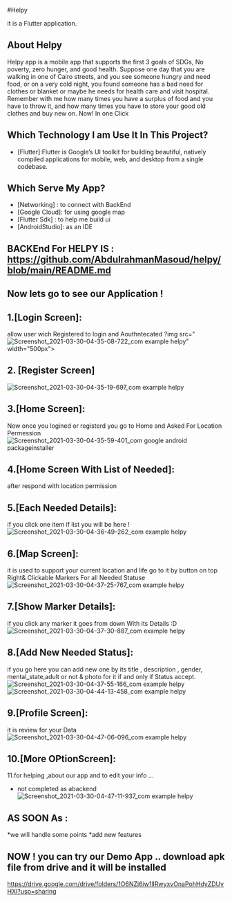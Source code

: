 #Helpy

 it is a Flutter application.

## About Helpy

Helpy app is a mobile app that supports the first 3 goals of SDGs, No poverty, zero hunger, and good health.
Suppose one day that you are walking in one of Cairo streets, and you see someone hungry and need food, or on a very cold night, you found someone has a bad need for clothes or blanket or maybe he needs for health care and visit hospital.
Remember with me how many times you have a surplus of food and you have to throw it, and how many times you have to store your good old clothes and buy new on.
Now! In one Click
## Which Technology I am Use It In This Project?
* [Flutter]:Flutter is Google’s UI toolkit for building beautiful, natively compiled applications for mobile, web, and desktop from a single codebase.

## Which Serve My App?
* [Networking] : to connect with BackEnd 
* [Google Cloud]: for using google map 
* [Flutter Sdk] : to help me build ui 
* [AndroidStudio]: as an IDE
## BACKEnd For HELPY IS : https://github.com/AbdulrahmanMasoud/helpy/blob/main/README.md
## Now lets go to see our Application !
## 1.[Login Screen]:
allow user wich Registered to login and Aouthntecated 
?img src="![Screenshot_2021-03-30-04-35-08-722_com example helpy](https://user-images.githubusercontent.com/55314273/112933106-781b4980-911f-11eb-9c3c-9df54628a168.jpg)" width="500px">
## 2. [Register Screen]
 ![Screenshot_2021-03-30-04-35-19-697_com example helpy](https://user-images.githubusercontent.com/55314273/112933198-aac54200-911f-11eb-9ddc-81e198df8a2e.jpg)
## 3.[Home Screen]:
Now once you logined or registerd you go to Home and Asked For Location Permession
![Screenshot_2021-03-30-04-35-59-401_com google android packageinstaller](https://user-images.githubusercontent.com/55314273/112934088-4c995e80-9121-11eb-9369-c908639ca6ab.jpg)
## 4.[Home Screen With List of Needed]: 
after respond with location permission
## 5.[Each Needed Details]:
if you click one item if list you will be here !
![Screenshot_2021-03-30-04-36-49-262_com example helpy](https://user-images.githubusercontent.com/55314273/112934428-0b557e80-9122-11eb-9ee9-148a5bda5846.jpg)
## 6.[Map Screen]:
it is used to support your current location and life go to it by button on top Right& Clickable Markers For all Needed Statuse
![Screenshot_2021-03-30-04-37-25-767_com example helpy](https://user-images.githubusercontent.com/55314273/112934602-72733300-9122-11eb-9ca8-a0b3ec6d3086.jpg)
## 7.[Show Marker Details]:
if you click any marker it goes from down With its Details :D
![Screenshot_2021-03-30-04-37-30-887_com example helpy](https://user-images.githubusercontent.com/55314273/112935001-2f658f80-9123-11eb-90c5-c0e35407b83e.jpg)
## 8.[Add New Needed Status]:
if you go here you can add new one by its title , description , gender, mental_state,adult or not & photo for it if and only if Status accept.
![Screenshot_2021-03-30-04-37-55-166_com example helpy](https://user-images.githubusercontent.com/55314273/112935386-f4179080-9123-11eb-84a0-bab6aa4aca88.jpg)
![Screenshot_2021-03-30-04-44-13-458_com example helpy](https://user-images.githubusercontent.com/55314273/112935426-085b8d80-9124-11eb-9800-a0319b65bbbc.jpg)

## 9.[Profile Screen]:
it is review for your Data 
![Screenshot_2021-03-30-04-47-06-096_com example helpy](https://user-images.githubusercontent.com/55314273/112935450-190c0380-9124-11eb-8b11-f714e88c325e.jpg)

## 10.[More OPtionScreen]:
11.for helping ,about our app and to edit your info ...
 * not completed as abackend
 ![Screenshot_2021-03-30-04-47-11-937_com example helpy](https://user-images.githubusercontent.com/55314273/112935456-1b6e5d80-9124-11eb-8dcf-251f110978c2.jpg)
 
 ## AS SOON As :
 *we will handle some points
 *add new features
 ## NOW ! you can try our Demo App .. download apk file from drive and it  will be installed
 https://drive.google.com/drive/folders/1O6NZj6iw1lIRwyxvOnaPohHdyZDUyHXI?usp=sharing
 
 
 
